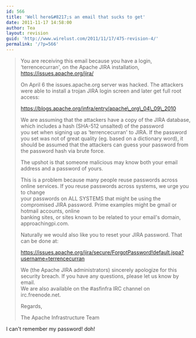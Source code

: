 ```yaml
---
id: 566
title: 'Well here&#8217;s an email that sucks to get'
date: 2011-11-17 14:58:00
author: Tea
layout: revision
guid: 'http://www.wirelust.com/2011/11/17/475-revision-4/'
permalink: '/?p=566'
---
```


> You are receiving this email because you have a login, ‘terrencecurran', on the Apache JIRA installation, https://issues.apache.org/jira/
> 
> On April 6 the issues.apache.org server was hacked. The attackers were able to install a trojan JIRA login screen and later get full root access:
> 
> https://blogs.apache.org/infra/entry/apache\_org\_04\_09\_2010
> 
> We are assuming that the attackers have a copy of the JIRA database, which includes a hash (SHA-512 unsalted) of the password  
> you set when signing up as ‘terrencecurran' to JIRA. If the password you set was not of great quality (eg. based on a dictionary word), it  
> should be assumed that the attackers can guess your password from the password hash via brute force.
> 
> The upshot is that someone malicious may know both your email address and a password of yours.
> 
> This is a problem because many people reuse passwords across online services. If you reuse passwords across systems, we urge you to change  
> your passwords on ALL SYSTEMS that might be using the compromised JIRA password. Prime examples might be gmail or hotmail accounts, online  
> banking sites, or sites known to be related to your email's domain, approachingpi.com.
> 
> Naturally we would also like you to reset your JIRA password. That can be done at:
> 
> https://issues.apache.org/jira/secure/ForgotPassword!default.jspa?username=terrencecurran
> 
> We (the Apache JIRA administrators) sincerely apologize for this security breach. If you have any questions, please let us know by email.  
> We are also available on the #asfinfra IRC channel on irc.freenode.net.
> 
> Regards,
> 
> The Apache Infrastructure Team

I can't remember my password! doh!